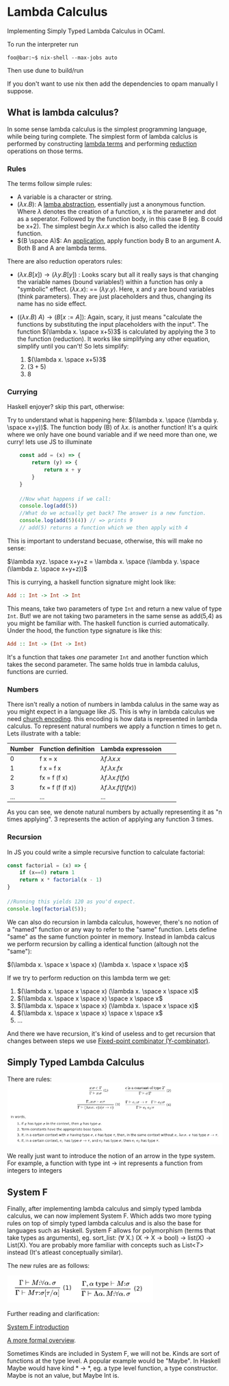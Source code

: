 # Lambda Calculus

Implementing Simply Typed Lambda Calculus in OCaml.

To run the interpreter run

```console
foo@bar:~$ nix-shell --max-jobs auto
```

Then use dune to build/run

If you don't want to use nix then add the dependencies to opam manually I suppose.

## What is lambda calculus?

In some sense lambda calculus is the simplest programming language, while being turing complete. The simplest form of lambda calclus is performed by constructing [lambda terms](https://en.wikipedia.org/wiki/Lambda_calculus#Lambda_terms) and performing [reduction](https://en.wikipedia.org/wiki/Lambda_calculus#Reduction) operations on those terms.

### Rules

The terms follow simple rules:

- A variable is a character or string.
- $(\lambda x. B)$: A [lamba abstraction](https://en.wikipedia.org/wiki/Lambda_calculus#lambdaAbstr), essentially just a anonymous function. Where $\lambda$ denotes the creation of a function, x is the parameter and dot as a seperator. Followed by the function body, in this case B (eg. B could be x+2). The simplest begin $\lambda x.x$ which is also called the identity function.
- $(B \space A)$: An [application](https://en.wikipedia.org/wiki/Lambda_calculus#anApplic), apply function body B to an argument A. Both B and A are lambda terms.

There are also reduction operators rules:

- ${\textstyle (\lambda x.B[x])\rightarrow (\lambda y.B[y])}$ : Looks scary but all it really says is that changing the variable names (bound variables!) within a function has only a "symbolic" effect. $(\lambda x. x)$: == $(\lambda y. y)$. Here, x and y are bound variables (think parameters). They are just placeholders and thus, changing its name has no side effect.

- ${\textstyle ((\lambda x.B)\ A)\rightarrow (B[x:=A])}$: Again, scary, it just means "calculate the functions by substituting the input placeholders with the input". The function $(\lambda x. \space x+5)3$ is calculated by applying the 3 to the function (reduction). It works like simplifying any other equation, simplify until you can't! So lets simplify:

    1. $(\lambda x. \space x+5)3$
    2. $(3 + 5)$
    3. $8$

### Currying

Haskell enjoyer? skip this part, otherwise:

Try to understand what is happening here: $(\lambda x. \space (\lambda y. \space x+y))$. The function body (B) of $\lambda x.$ is another function! It's a quirk where we only have one bound variable and if we need more than one, we curry! lets use JS to illuminate

```js
    const add = (x) => {
        return (y) => {
            return x + y
        }
    }

    //Now what happens if we call:
    console.log(add(5))
    //What do we actually get back? The answer is a new function.
    console.log(add(5)(4)) // => prints 9
    // add(5) returns a function which we then apply with 4
```

This is important to understand becuase, otherwise, this will make no sense:

$\lambda xyz. \space x+y+z = \lambda x. \space (\lambda y. \space (\lambda z. \space x+y+z))$

This is currying, a haskell function signature might look like:

```haskell
Add :: Int -> Int -> Int
```

This means, take two parameters of type ```Int``` and return a new value of type ```Int```. But! we are not taking two parameters in the same sense as add(5,4) as you might be familiar with. The haskell function is curried automatically. Under the hood, the function type signature is like this:

```haskell
Add :: Int -> (Int -> Int)
```

It's a function that takes *one* parameter ```Int``` and another function which takes the second parameter. The same holds true in lambda calulus, functions are curried.

### Numbers

There isn't really a notion of numbers in lambda calulus in the same way as you might expect in a language like JS. This is why in lambda calculus we need [church encoding](https://en.wikipedia.org/wiki/Church_encoding). this encoding is how data is represented in lambda calculus. To represent natural numbers we apply a function n times to get n. Lets illustrate with a table:

| Number | Function definition | Lambda expressoion |   |   |
|--------|---------------------|--------------------|---|---|
| 0      | f x = x             | $\lambda f. \lambda x. x$
| 1      | f x = f x           | $\lambda f. \lambda x. fx$
| 2      | fx = f (f x)        | $\lambda f. \lambda x. f (f x)$
| 3      | fx = f (f (f x))    | $\lambda f. \lambda x. f (f (f x))$
| ...    | ...                 | ...

As you can see, we denote natural numbers by actually representing it as "n times applying". 3 represents the action of applying any function 3 times.

### Recursion

In JS you could write a simple recursive function to calculate factorial:

```javascript
const factorial = (x) => {
    if (x==0) return 1
    return x * factorial(x - 1)
}

//Running this yields 120 as you'd expect.
console.log(factorial(5));
```

We can also do recursion in lambda calculus, however, there's no notion of a "named" function or any way to refer to the "same" function. Lets define "same" as the same function pointer in memory. Instead in lambda calcus we perform recursion by calling a identical function (altough not the "same"):

$(\lambda x. \space x \space x) (\lambda x. \space x \space x)$

If we try to perform reduction on this lambda term we get:

1. $(\lambda x. \space x \space x) (\lambda x. \space x \space x)$
2. $(\lambda x. \space x \space x) \space x \space x$
3. $(\lambda x. \space x \space x) (\lambda x. \space x \space x)$
4. $(\lambda x. \space x \space x) \space x \space x$
5. ...

And there we have recursion, it's kind of useless and to get recursion that changes between steps we use [Fixed-point combinator (Y-combinator)](https://en.wikipedia.org/wiki/Fixed-point_combinator#Y_combinator).

## Simply Typed Lambda Calculus

There are rules:
[![rules](./images/typing_rules.png)](https://en.wikipedia.org/wiki/Simply_typed_lambda_calculus)

We really just want to introduce the notion of an arrow in the type system. For example, a function with type int -> int represents a function from integers to integers

## System F

Finally, after implementing lambda calculus and simply typed lambda calculus, we can now implement System F. Which adds two more typing rules on top of simply typed lambda calculus and is also the base for languages such as Haskell. System F allows for polymorphism (terms that take types as arguments), eg. sort_list: ($\forall$ X.)  (X -> X -> bool) -> list(X) -> List(X). You are probably more familiar with concepts such as List<$T$> instead (It's atleast conceptually similar).

The new rules are as follows:

[![rules](./images/system_f.png)](https://en.wikipedia.org/wiki/System_F)

Further reading and clarification:

[System F introduction](https://citeseerx.ist.psu.edu/document?repid=rep1&type=pdf&doi=012167a7425645478e5a00cb3c75f199815dffa5)

[A more formal overview](http://www.cs.columbia.edu/~sedwards/classes/2023/6998-spring-tlc/systemf.pdf).

Sometimes Kinds are included in System F, we will not be. Kinds are sort of functions at the type level. A popular example would be "Maybe". In Haskell Maybe would have kind * -> *, eg. a type level function, a type constructor. Maybe is not an value, but Maybe Int is.
